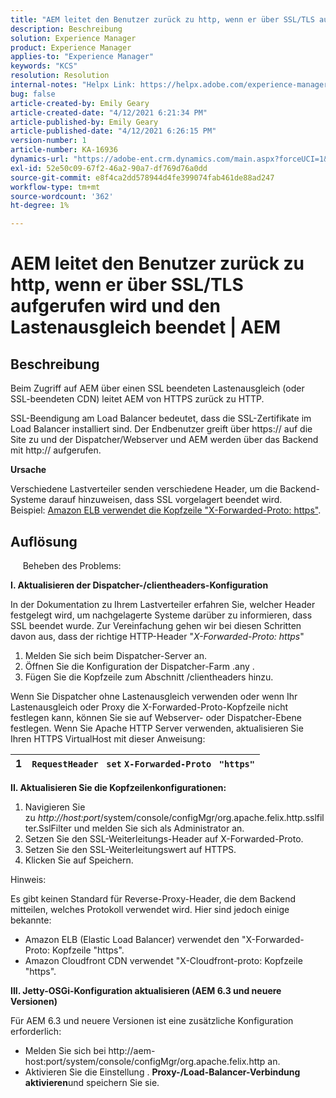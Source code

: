 ```yaml
---
title: "AEM leitet den Benutzer zurück zu http, wenn er über SSL/TLS aufgerufen wird und den Lastenausgleich beendet | AEM"
description: Beschreibung
solution: Experience Manager
product: Experience Manager
applies-to: "Experience Manager"
keywords: "KCS"
resolution: Resolution
internal-notes: "Helpx Link: https://helpx.adobe.com/experience-manager/kb/AEM-redirecting-back-to-http-on-accessed-via-SSL-terminated-Load-Balancer.html"
bug: false
article-created-by: Emily Geary
article-created-date: "4/12/2021 6:21:34 PM"
article-published-by: Emily Geary
article-published-date: "4/12/2021 6:26:15 PM"
version-number: 1
article-number: KA-16936
dynamics-url: "https://adobe-ent.crm.dynamics.com/main.aspx?forceUCI=1&pagetype=entityrecord&etn=knowledgearticle&id=684ec8e8-bb9b-eb11-b1ac-000d3a3680d8"
exl-id: 52e50c09-67f2-46a2-90a7-df769d76a0dd
source-git-commit: e8f4ca2dd578944d4fe399074fab461de88ad247
workflow-type: tm+mt
source-wordcount: '362'
ht-degree: 1%

---
```


# AEM leitet den Benutzer zurück zu http, wenn er über SSL/TLS aufgerufen wird und den Lastenausgleich beendet | AEM

## Beschreibung


Beim Zugriff auf AEM über einen SSL beendeten Lastenausgleich (oder SSL-beendeten CDN) leitet AEM von HTTPS zurück zu HTTP.

SSL-Beendigung am Load Balancer bedeutet, dass die SSL-Zertifikate im Load Balancer installiert sind. Der Endbenutzer greift über https:// auf die Site zu und der Dispatcher/Webserver und AEM werden über das Backend mit http:// aufgerufen.



<b>Ursache</b>

Verschiedene Lastverteiler senden verschiedene Header, um die Backend-Systeme darauf hinzuweisen, dass SSL vorgelagert beendet wird. Beispiel: [Amazon ELB verwendet die Kopfzeile &quot;X-Forwarded-Proto: https&quot;](https://docs.aws.amazon.com/elasticloadbalancing/latest/classic/x-forwarded-headers.html#x-forwarded-proto).


## Auflösung


&#x200B; &#x200B; &#x200B; &#x200B; &#x200B; Beheben des Problems:

<b>I. Aktualisieren der Dispatcher-/clientheaders-Konfiguration</b>

In der Dokumentation zu Ihrem Lastverteiler erfahren Sie, welcher Header festgelegt wird, um nachgelagerte Systeme darüber zu informieren, dass SSL beendet wurde. Zur Vereinfachung gehen wir bei diesen Schritten davon aus, dass der richtige HTTP-Header &quot;*X-Forwarded-Proto: https*&quot;

1. Melden Sie sich beim Dispatcher-Server an.
2. Öffnen Sie die Konfiguration der Dispatcher-Farm .any .
3. Fügen Sie die Kopfzeile zum Abschnitt /clientheaders hinzu.


Wenn Sie Dispatcher ohne Lastenausgleich verwenden oder wenn Ihr Lastenausgleich oder Proxy die X-Forwarded-Proto-Kopfzeile nicht festlegen kann, können Sie sie auf Webserver- oder Dispatcher-Ebene festlegen. Wenn Sie Apache HTTP Server verwenden, aktualisieren Sie Ihren HTTPS VirtualHost mit dieser Anweisung:


| 1 | `RequestHeader ` `set` `X-Forwarded-Proto ` `"https"` |
| --- | --- |


<b>II. Aktualisieren Sie die Kopfzeilenkonfigurationen:</b>

1. Navigieren Sie zu *http://host:port*/system/console/configMgr/org.apache.felix.http.sslfilter.SslFilter und melden Sie sich als Administrator an.
2. Setzen Sie den SSL-Weiterleitungs-Header auf X-Forwarded-Proto.
3. Setzen Sie den SSL-Weiterleitungswert auf HTTPS.
4. Klicken Sie auf Speichern.


Hinweis:

Es gibt keinen Standard für Reverse-Proxy-Header, die dem Backend mitteilen, welches Protokoll verwendet wird. Hier sind jedoch einige bekannte:

- Amazon ELB (Elastic Load Balancer) verwendet den &quot;X-Forwarded-Proto: Kopfzeile &quot;https&quot;.
- Amazon Cloudfront CDN verwendet &quot;X-Cloudfront-proto: Kopfzeile &quot;https&quot;.


<b>III. Jetty-OSGi-Konfiguration aktualisieren (AEM 6.3 und neuere Versionen)</b>

Für AEM 6.3 und neuere Versionen ist eine zusätzliche Konfiguration erforderlich:

- Melden Sie sich bei http://aem-host:port/system/console/configMgr/org.apache.felix.http an.
- Aktivieren Sie die Einstellung . <b>Proxy-/Load-Balancer-Verbindung aktivieren</b>und speichern Sie sie.
